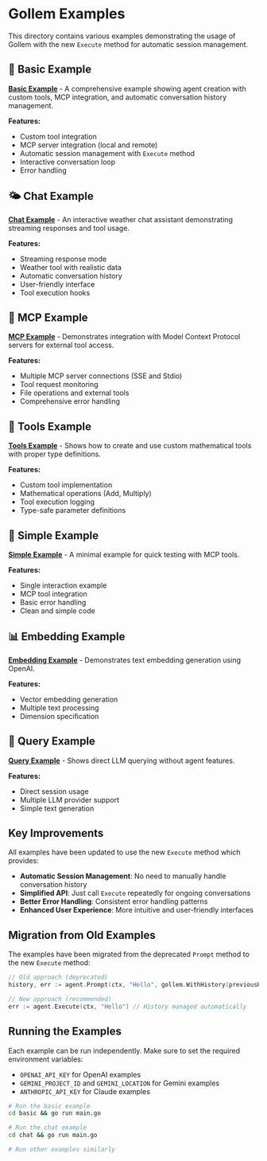 # Gollem Examples

This directory contains various examples demonstrating the usage of Gollem with the new `Execute` method for automatic session management.

## 🚀 Basic Example
**[Basic Example](basic/main.go)** - A comprehensive example showing agent creation with custom tools, MCP integration, and automatic conversation history management.

**Features:**
- Custom tool integration
- MCP server integration (local and remote)
- Automatic session management with `Execute` method
- Interactive conversation loop
- Error handling

## 🌤️ Chat Example
**[Chat Example](chat/main.go)** - An interactive weather chat assistant demonstrating streaming responses and tool usage.

**Features:**
- Streaming response mode
- Weather tool with realistic data
- Automatic conversation history
- User-friendly interface
- Tool execution hooks

## 🔧 MCP Example
**[MCP Example](mcp/main.go)** - Demonstrates integration with Model Context Protocol servers for external tool access.

**Features:**
- Multiple MCP server connections (SSE and Stdio)
- Tool request monitoring
- File operations and external tools
- Comprehensive error handling

## 🔢 Tools Example
**[Tools Example](tools/main.go)** - Shows how to create and use custom mathematical tools with proper type definitions.

**Features:**
- Custom tool implementation
- Mathematical operations (Add, Multiply)
- Tool execution logging
- Type-safe parameter definitions

## 🎯 Simple Example
**[Simple Example](simple/main.go)** - A minimal example for quick testing with MCP tools.

**Features:**
- Single interaction example
- MCP tool integration
- Basic error handling
- Clean and simple code

## 📊 Embedding Example
**[Embedding Example](embedding/main.go)** - Demonstrates text embedding generation using OpenAI.

**Features:**
- Vector embedding generation
- Multiple text processing
- Dimension specification

## 🔄 Query Example
**[Query Example](query/main.go)** - Shows direct LLM querying without agent features.

**Features:**
- Direct session usage
- Multiple LLM provider support
- Simple text generation

## Key Improvements

All examples have been updated to use the new `Execute` method which provides:

- **Automatic Session Management**: No need to manually handle conversation history
- **Simplified API**: Just call `Execute` repeatedly for ongoing conversations
- **Better Error Handling**: Consistent error handling patterns
- **Enhanced User Experience**: More intuitive and user-friendly interfaces

## Migration from Old Examples

The examples have been migrated from the deprecated `Prompt` method to the new `Execute` method:

```go
// Old approach (deprecated)
history, err := agent.Prompt(ctx, "Hello", gollem.WithHistory(previousHistory))

// New approach (recommended)
err := agent.Execute(ctx, "Hello") // History managed automatically
```

## Running the Examples

Each example can be run independently. Make sure to set the required environment variables:

- `OPENAI_API_KEY` for OpenAI examples
- `GEMINI_PROJECT_ID` and `GEMINI_LOCATION` for Gemini examples
- `ANTHROPIC_API_KEY` for Claude examples

```bash
# Run the basic example
cd basic && go run main.go

# Run the chat example
cd chat && go run main.go

# Run other examples similarly
```
